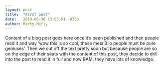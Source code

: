 ```yaml
---
layout: post
title:  "First post"
date:   2019-06-30 13:05:51 -0300
author: Marty Mcfly
---
```

Content of a blog post goes here once it’s been published and then people read it and way ‘wow this is so cool, these metal3.io people must be pure geniuses’. Then we cut off the text pretty soon but because people are so on the edge of their seats with the content of this post, they decide to drill into the post to read it in full and now BAM, they have lots of knowledge.